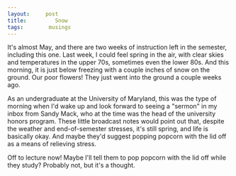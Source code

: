 ```yaml
---
layout:     post
title:         Snow
tags:        musings
---
```


It's almost May, and there are two weeks of instruction left in the
semester, including this one.  Last week, I could feel spring in the
air, with clear skies and temperatures in the upper 70s, sometimes
even the lower 80s.  And this morning, it is just below freezing with
a couple inches of snow on the ground.  Our poor flowers!  They just
went into the ground a couple weeks ago.

As an undergraduate at the University of Maryland, this was the type
of morning when I'd wake up and look forward to seeing a "sermon" in
my inbox from Sandy Mack, who at the time was the head of the
university honors program.  These little broadcast notes would point
out that, despite the weather and end-of-semester stresses, it's still
spring, and life is basically okay.  And maybe they'd suggest popping
popcorn with the lid off as a means of relieving stress.

Off to lecture now!  Maybe I'll tell them to pop popcorn with the lid
off while they study?  Probably not, but it's a thought.
